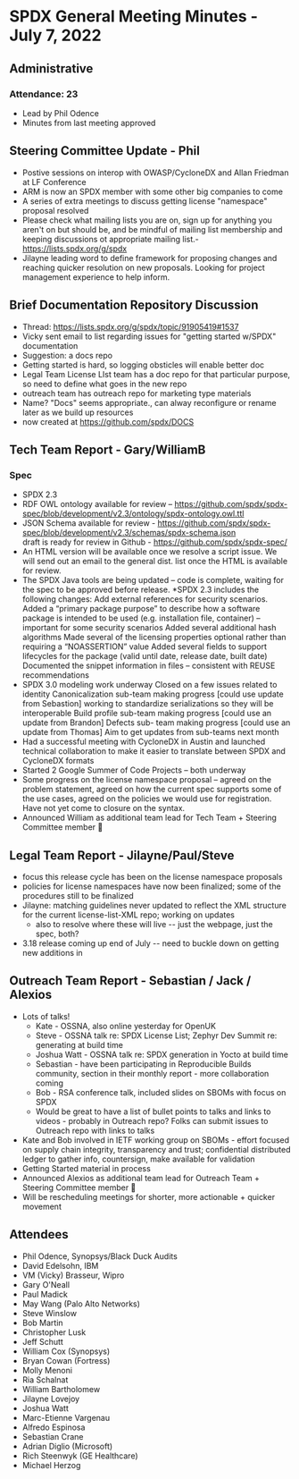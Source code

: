 # SPDX General Meeting Minutes - July 7, 2022       

        
## Administrative
### Attendance: 23    
- Lead by Phil Odence
- Minutes from last meeting approved 
        
## Steering Committee Update - Phil
* Postive sessions on interop with OWASP/CycloneDX and Allan Friedman at LF Conference
* ARM is now an SPDX member with some other big companies to come
* A series of extra meetings to discuss getting license "namespace" proposal resolved
* Please check what mailing lists you are on, sign up for anything you aren't on but should be, and be mindful of mailing list membership and keeping discussions ot appropriate mailing list.- https://lists.spdx.org/g/spdx
* Jilayne leading word to define framework for proposing changes and  reaching quicker resolution on new proposals. Looking for project management experience to help inform.

## Brief Documentation Repository Discussion
* Thread: https://lists.spdx.org/g/spdx/topic/91905419#1537 
* Vicky sent email to list regarding issues for "getting started w/SPDX" documentation
* Suggestion: a docs repo
* Getting started is hard, so logging obsticles will enable better doc
* Legal Team License LIst team has a doc repo for that particular purpose, so need to define what goes in the new repo
* outreach team has outreach repo for marketing type materials
* Name? "Docs" seems appropriate., can alway reconfigure or rename later as we build up resources
* now created at https://github.com/spdx/DOCS

        
## Tech Team Report - Gary/WilliamB

### Spec
* SPDX 2.3 
* RDF OWL ontology available for review –  https://github.com/spdx/spdx-spec/blob/development/v2.3/ontology/spdx-ontology.owl.ttl
* JSON Schema available for review - https://github.com/spdx/spdx-spec/blob/development/v2.3/schemas/spdx-schema.json  
draft is ready for review in Github - https://github.com/spdx/spdx-spec/
* An HTML version will be available once we resolve a script issue.  We will send out an email to the general dist. list once the HTML is available for review.
* The SPDX Java tools are being updated – code is complete, waiting for the spec to be approved before release.
*SPDX 2.3 includes the following changes:
Add external references for security scenarios.
Added a “primary package purpose” to describe how a software package is intended to be used (e.g. installation file, container) – important for some security scenarios
Added several additional hash algorithms
Made several of the licensing properties optional rather than requiring a “NOASSERTION” value
Added several fields to support lifecycles for the package (valid until date, release date, built date)
Documented the snippet information in files – consistent with REUSE recommendations
* SPDX 3.0 modeling work underway
Closed on a few issues related to identity
Canonicalization sub-team making progress [could use update from Sebastion]
working to standardize serializations so they will be interoperable
Build profile sub-team making progress [could use an update from Brandon]
Defects sub- team making progress [could use an update from Thomas]
Aim to get updates from sub-teams next month
* Had a successful meeting with CycloneDX in Austin and launched technical collaboration to make it easier to translate between SPDX and CycloneDX formats
* Started 2 Google Summer of Code Projects – both underway
* Some progress on the license namespace proposal – agreed on the problem statement, agreed on how the current spec supports some of the use cases, agreed on the policies we would use for registration.  Have not yet come to closure on the syntax.
* Announced William as additional team lead for Tech Team + Steering Committee member 👏

## Legal Team Report - Jilayne/Paul/Steve
* focus this release cycle has been on the license namespace proposals
* policies for license namespaces have now been finalized; some of the procedures still to be finalized
* Jilayne: matching guidelines never updated to reflect the XML structure for the current license-list-XML repo; working on updates
  * also to resolve where these will live -- just the webpage, just the spec, both?
* 3.18 release coming up end of July -- need to buckle down on getting new additions in
        
## Outreach Team Report -  Sebastian / Jack / Alexios
* Lots of talks!
  - Kate - OSSNA, also online yesterday for OpenUK
  - Steve - OSSNA talk re: SPDX License List; Zephyr Dev Summit re: generating at build time
  - Joshua Watt - OSSNA talk re: SPDX generation in Yocto at build time
  - Sebastian - have been participating in Reproducible Builds community, section in their monthly report - more collaboration coming
  - Bob - RSA conference talk, included slides on SBOMs with focus on SPDX
  - Would be great to have a list of bullet points to talks and links to videos - probably in Outreach repo? Folks can submit issues to Outreach repo with links to talks
* Kate and Bob involved in IETF working group on SBOMs - effort focused on supply chain integrity, transparency and trust; confidential distributed ledger to gather info, countersign, make available for validation
* Getting Started material in process
* Announced Alexios as additional team lead for Outreach Team + Steering Committee member 👏
* Will be rescheduling meetings for shorter, more actionable + quicker movement
        
## Attendees
* Phil Odence, Synopsys/Black Duck Audits   
* David Edelsohn, IBM
* VM (Vicky) Brasseur, Wipro
* Gary O'Neall
* Paul Madick
* May Wang (Palo Alto Networks)
* Steve Winslow
* Bob Martin
* Christopher Lusk
* Jeff Schutt
* William Cox (Synopsys)
* Bryan Cowan (Fortress)
* Molly Menoni
* Ria Schalnat
* William Bartholomew
* Jilayne Lovejoy
* Joshua Watt
* Marc-Etienne Vargenau
* Alfredo Espinosa
* Sebastian Crane
* Adrian Diglio (Microsoft)
* Rich Steenwyk (GE Healthcare)
* Michael Herzog
